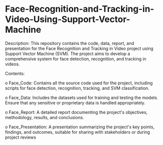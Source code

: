 # Face-Recognition-and-Tracking-in-Video-Using-Support-Vector-Machine

Description: This repository contains the code, data, report, and presentation for the Face Recognition and Tracking in Video project using Support Vector Machine (SVM). The project aims to develop a comprehensive system for face detection, recognition, and tracking in videos.

Contents:

o	Face_Code: Contains all the source code used for the project, including scripts for face detection, recognition, tracking, and SVM classification.

o	Face_Data: Includes the datasets used for training and testing the models. Ensure that any sensitive or proprietary data is handled appropriately.

o	Face_Report: A detailed report documenting the project's objectives, methodology, results, and conclusions.

o	Face_Presentation: A presentation summarizing the project's key points, findings, and outcomes, suitable for sharing with stakeholders or during project reviews

